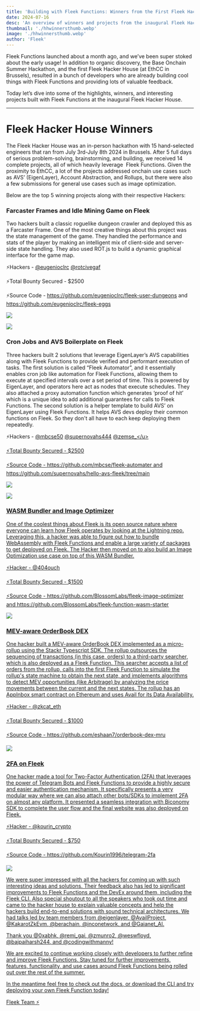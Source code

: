 ```yaml
---
title: 'Building with Fleek Functions: Winners from the First Fleek Hacker House'
date: 2024-07-16
desc: 'An overview of winners and projects from the inaugural Fleek Hacker House'
thumbnail: './hhwinnersthumb.webp'
image: './hhwinnersthumb.webp'
author: 'Fleek'
---
```


Fleek Functions launched about a month ago, and we’ve been super stoked about the early usage! In addition to organic discovery, the Base Onchain Summer Hackathon, and the first Fleek Hacker House (at EthCC in Brussels), resulted in a bunch of developers who are already building cool things with Fleek Functions and providing lots of valuable feedback.

Today let’s dive into some of the highlights, winners, and interesting projects built with Fleek Functions at the inaugural Fleek Hacker House.

---

# Fleek Hacker House Winners

The Fleek Hacker House was an in-person hackathon with 15 hand-selected engineers that ran from July 3rd-July 8th 2024 in Brussels. After 5 full days of serious problem-solving, brainstorming, and building, we received 14 complete projects, all of which heavily leverage  Fleek Functions. Given the proximity to EthCC, a lot of the projects addressed onchain use cases such as AVS’ (EigenLayer), Account Abstraction, and Rollups, but there were also a few submissions for general use cases such as image optimization.

Below are the top 5 winning projects along with their respective Hackers:

### Farcaster Frames and Idle Mining Game on Fleek

Two hackers built a classic roguelike dungeon crawler and deployed this as a Farcaster Frame. One of the most creative things about this project was the state management of the game. They handled the performance and stats of the player by making an intelligent mix of client-side and server-side state handling. They also used ROT.js to build a dynamic graphical interface for the game map.

⚡Hackers - <u>[@eugenioclrc](https://x.com/eugenioclrc)</u> <u>[@rotcivegaf](https://x.com/rotcivegaf)</u>

⚡Total Bounty Secured - $2500

⚡Source Code - <u>https://github.com/eugenioclrc/fleek-user-dungeons</u> and <u>https://github.com/eugenioclrc/fleek-eggs</u>

![](./image8.webp)

![](./image5.webp)

### Cron Jobs and AVS Boilerplate on Fleek

Three hackers built 2 solutions that leverage EigenLayer’s AVS capabilities along with Fleek Functions to provide verified and performant execution of tasks. The first solution is called “Fleek Automator”, and it essentially enables cron job like automation for Fleek Functions, allowing them to execute at specified intervals over a set period of time. This is powered by EigenLayer, and operators here act as nodes that execute schedules. They also attached a proxy automation function which generates ‘proof of hit’ which is a unique idea to add additional guarantees for calls to Fleek Functions. The second solution is a helper template to build AVS’ on EigenLayer using Fleek Functions. It helps AVS devs deploy their common functions on Fleek. So they don't all have to each keep deploying them repeatedly.

⚡Hackers - <u>[@mbcse50](https://x.com/mbcse50)</u> <u>[@supernovahs444](https://x.com/supernovahs444)</u> <u>[@zemse\_](https://x.com/zemse_)</u>

⚡Total Bounty Secured - $2500

⚡Source Code - <u>https://github.com/mbcse/fleek-automater</u> and <u>https://github.com/supernovahs/hello-avs-fleek/tree/main</u>

![](./image7.webp)

![](./image1.webp)

### WASM Bundler and Image Optimizer

One of the coolest things about Fleek is its open source nature where everyone can learn how Fleek operates by looking at the Lightning repo. Leveraging this, a hacker was able to figure out how to bundle WebAssembly with Fleek Functions and enable a large variety of packages to get deployed on Fleek. The Hacker then moved on to also build an Image Optimization use case on top of this WASM Bundler.

⚡Hacker - <u>[@404ouch](https://x.com/404ouch)</u>

⚡Total Bounty Secured - $1500

⚡Source Code - <u>https://github.com/BlossomLabs/fleek-image-optimizer</u> and <u>https://github.com/BlossomLabs/fleek-function-wasm-starter</u>

![](./image3.webp)

### MEV-aware OrderBook DEX

One hacker built a MEV-aware OrderBook DEX implemented as a micro-rollup using the Stackr Typescript SDK. The rollup outsources the sequencing of transactions (in this case, orders) to a third-party searcher, which is also deployed as a Fleek Function. This searcher accepts a list of orders from the rollup, calls into the first Fleek Function to simulate the rollup's state machine to obtain the next state, and implements algorithms to detect MEV opportunities (like Arbitrage) by analyzing the price movements between the current and the next states. The rollup has an AppInbox smart contract on Ethereum and uses Avail for its Data Availability.

⚡Hacker - <u>[@zkcat_eth](https://x.com/zkcat_eth)</u>

⚡Total Bounty Secured - $1000

⚡Source Code - <u>https://github.com/eshaan7/orderbook-dex-mru</u>

![](./image2.webp)

### 2FA on Fleek

One hacker made a tool for Two-Factor Authentication (2FA) that leverages the power of Telegram Bots and Fleek Functions to provide a highly secure and easier authentication mechanism. It specifically presents a very modular way where we can also attach other bots/SDKs to implement 2FA on almost any platform. It presented a seamless integration with Biconomy SDK to complete the user flow and the final website was also deployed on Fleek.

⚡Hacker - <u>[@kourin_crypto](https://x.com/kourin_crypto)</u>

⚡Total Bounty Secured - $750

⚡Source Code - <u>https://github.com/Kourin1996/telegram-2fa</u>

![](./image4.webp)

We were super impressed with all the hackers for coming up with such interesting ideas and solutions. Their feedback also has led to significant improvements to Fleek Functions and the DevEx around them, including the Fleek CLI. Also special shoutout to all the speakers who took out time and came to the hacker house to explain valuable concepts and help the hackers build end-to-end solutions with sound technical architectures. We had talks led by team members from <u>[@eigenlayer](https://x.com/eigenlayer)</u>, <u>[@AvailProject](https://x.com/AvailProject)</u>, <u>[@KakarotZkEvm](https://x.com/KakarotZkEvm)</u>, <u>[@berachain](https://x.com/berachain)</u>, <u>[@inconetwork](https://x.com/inconetwork)</u>, and <u>[@Gaianet_AI](https://x.com/Gaianet_AI)</u>.

Thank you <u>[@0xabhk](https://x.com/0xabhk)</u>, <u>[@remi_gai](https://x.com/remi_gai)</u>, <u>[@zmunro2](https://x.com/zmunro2)</u>, <u>[@weswfloyd](https://x.com/weswfloyd)</u>, <u>[@bajpaiharsh244](https://x.com/bajpaiharsh244)</u>, and <u>[@codingwithmanny](https://x.com/codingwithmanny)</u>!

We are excited to continue working closely with developers to further refine and improve Fleek Functions. Stay tuned for further improvements, features, functionality, and use cases around Fleek Functions being rolled out over the rest of the summer.

In the meantime feel free to check out the <u>[docs](https://fleek.xyz/docs/cli/)</u>, or <u>[download the CLI](https://app.fleek.xyz/)</u> and try deploying your own Fleek Function today!

Fleek Team ⚡
